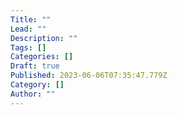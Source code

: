 ```yaml
---
Title: ""
Lead: ""
Description: ""
Tags: []
Categories: []
Draft: true
Published: 2023-06-06T07:35:47.779Z
Category: []
Author: ""
---
```

